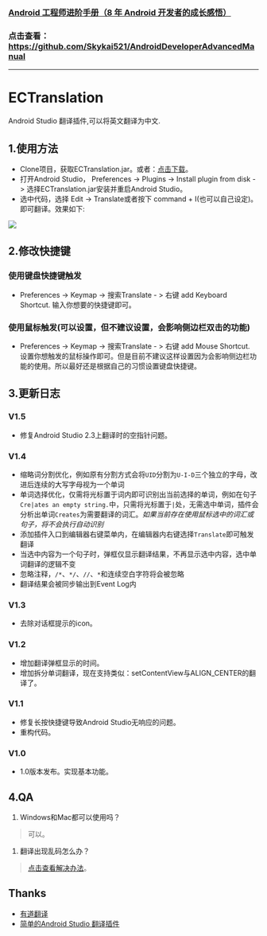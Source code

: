 
### [Android 工程师进阶手册（8 年 Android 开发者的成长感悟）](https://github.com/Skykai521/AndroidDeveloperAdvancedManual) 

### 点击查看：https://github.com/Skykai521/AndroidDeveloperAdvancedManual

***

# ECTranslation

Android Studio 翻译插件,可以将英文翻译为中文.

## 1.使用方法

- Clone项目，获取ECTranslation.jar。或者：[点击下载](https://github.com/Skykai521/ECTranslation/releases)。
- 打开Android Studio， Preferences -> Plugins -> Install plugin from disk -> 选择ECTranslation.jar安装并重启Android Studio。
- 选中代码，选择 Edit -> Translate或者按下 command + I(也可以自己设定)。即可翻译。效果如下:

![](./img/translation_img.png)

## 2.修改快捷键

### 使用键盘快捷键触发
- Preferences -> Keymap -> 搜索Translate - > 右键 add Keyboard Shortcut. 输入你想要的快捷键即可。

### 使用鼠标触发(可以设置，但不建议设置，会影响侧边栏双击的功能)
- Preferences -> Keymap -> 搜索Translate - > 右键 add Mouse Shortcut. 设置你想触发的鼠标操作即可。但是目前不建议这样设置因为会影响侧边栏功能的使用。所以最好还是根据自己的习惯设置键盘快捷键。

## 3.更新日志

### V1.5
- 修复Android Studio 2.3上翻译时的空指针问题。

### V1.4
- 缩略词分割优化，例如原有分割方式会将`UID`分割为`U-I-D`三个独立的字母，改进后连续的大写字母视为一个单词    
- 单词选择优化，仅需将光标置于词内即可识别出当前选择的单词，例如在句子`Cre|ates an empty string.`中，只需将光标置于`|`处，无需选中单词，插件会分析出单词`Creates`为需要翻译的词汇。*如果当前存在使用鼠标选中的词汇或句子，将不会执行自动识别*    
- 添加插件入口到编辑器右键菜单内，在编辑器内右键选择`Translate`即可触发翻译    
- 当选中内容为一个句子时，弹框仅显示翻译结果，不再显示选中内容，选中单词翻译的逻辑不变    
- 忽略注释，`/*`、`*/`、`//`、`*`和连续空白字符将会被忽略
- 翻译结果会被同步输出到Event Log内

### V1.3
- 去除对话框提示的icon。

### V1.2
- 增加翻译弹框显示的时间。
- 增加拆分单词翻译，现在支持类似：setContentView与ALIGN_CENTER的翻译了。

### V1.1
- 修复长按快捷键导致Android Studio无响应的问题。
- 重构代码。

### V1.0
- 1.0版本发布。实现基本功能。

## 4.QA

1. Windows和Mac都可以使用吗？
  
  > 可以。

1. 翻译出现乱码怎么办？
  
  > [点击查看解决办法](https://github.com/Skykai521/ECTranslation/issues/6)。

## Thanks
- [有道翻译](http://fanyi.youdao.com/openapi?path=data-mode)
- [简单的Android Studio 翻译插件](http://blog.csdn.net/loucyin/article/details/50983172)

